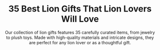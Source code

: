 ---
layout: post
title: 35 Best Lion Gifts That Lion Lovers Will Love
subtitle: Our collection of lion gifts features 35 carefully curated items, from jewelry to plush toys. Made with high-quality materials and intricate designs, they are perfect for any lion lover or as a thoughtful gift.
header-img: "img/post/2023/09/copied/Lion-Gifts.jpg"
header-style: text
permalink: "/lion-gifts/"
catalog: true
tags:
  - Recipients 
  - Men
---   